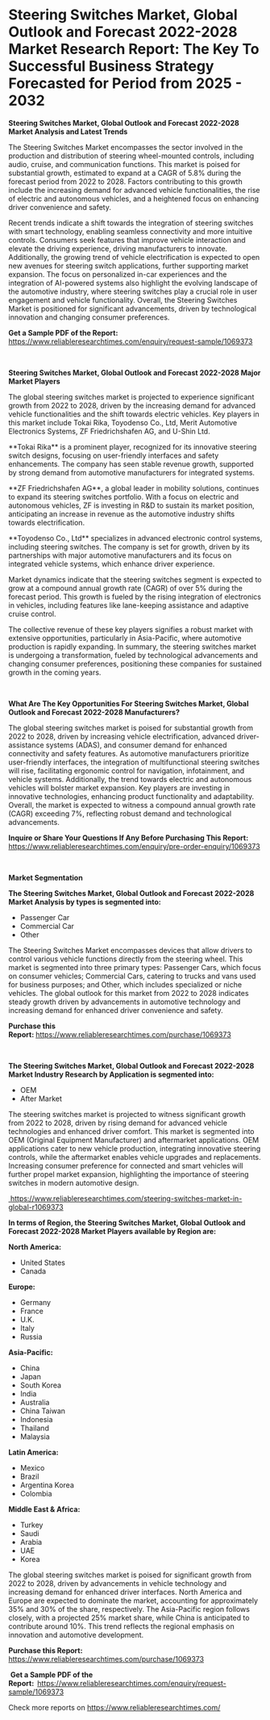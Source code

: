 <p><h1>Steering Switches Market, Global Outlook and Forecast 2022-2028 Market Research Report: The Key To Successful Business Strategy Forecasted for Period from 2025 - 2032</h1></p><p><strong>Steering Switches Market, Global Outlook and Forecast 2022-2028 Market Analysis and Latest Trends</strong></p>
<p><p>The Steering Switches Market encompasses the sector involved in the production and distribution of steering wheel-mounted controls, including audio, cruise, and communication functions. This market is poised for substantial growth, estimated to expand at a CAGR of 5.8% during the forecast period from 2022 to 2028. Factors contributing to this growth include the increasing demand for advanced vehicle functionalities, the rise of electric and autonomous vehicles, and a heightened focus on enhancing driver convenience and safety.</p><p>Recent trends indicate a shift towards the integration of steering switches with smart technology, enabling seamless connectivity and more intuitive controls. Consumers seek features that improve vehicle interaction and elevate the driving experience, driving manufacturers to innovate. Additionally, the growing trend of vehicle electrification is expected to open new avenues for steering switch applications, further supporting market expansion. The focus on personalized in-car experiences and the integration of AI-powered systems also highlight the evolving landscape of the automotive industry, where steering switches play a crucial role in user engagement and vehicle functionality. Overall, the Steering Switches Market is positioned for significant advancements, driven by technological innovation and changing consumer preferences.</p></p>
<p><strong>Get a Sample PDF of the Report:&nbsp;</strong> <a href="https://www.reliableresearchtimes.com/enquiry/request-sample/1069373?utm_campaign=3187&utm_medium=2&utm_source=Github&utm_content=ia&utm_term=21032025&utm_id=steering-switches-market-global-outlook-and-forecast-2022-2028">https://www.reliableresearchtimes.com/enquiry/request-sample/1069373</a></p>
<p>&nbsp;</p>
<p><strong>Steering Switches Market, Global Outlook and Forecast 2022-2028 Major Market Players</strong></p>
<p><p>The global steering switches market is projected to experience significant growth from 2022 to 2028, driven by the increasing demand for advanced vehicle functionalities and the shift towards electric vehicles. Key players in this market include Tokai Rika, Toyodenso Co., Ltd, Merit Automotive Electronics Systems, ZF Friedrichshafen AG, and U-Shin Ltd.</p><p>**Tokai Rika** is a prominent player, recognized for its innovative steering switch designs, focusing on user-friendly interfaces and safety enhancements. The company has seen stable revenue growth, supported by strong demand from automotive manufacturers for integrated systems.</p><p>**ZF Friedrichshafen AG**, a global leader in mobility solutions, continues to expand its steering switches portfolio. With a focus on electric and autonomous vehicles, ZF is investing in R&D to sustain its market position, anticipating an increase in revenue as the automotive industry shifts towards electrification.</p><p>**Toyodenso Co., Ltd** specializes in advanced electronic control systems, including steering switches. The company is set for growth, driven by its partnerships with major automotive manufacturers and its focus on integrated vehicle systems, which enhance driver experience.</p><p>Market dynamics indicate that the steering switches segment is expected to grow at a compound annual growth rate (CAGR) of over 5% during the forecast period. This growth is fueled by the rising integration of electronics in vehicles, including features like lane-keeping assistance and adaptive cruise control.</p><p>The collective revenue of these key players signifies a robust market with extensive opportunities, particularly in Asia-Pacific, where automotive production is rapidly expanding. In summary, the steering switches market is undergoing a transformation, fueled by technological advancements and changing consumer preferences, positioning these companies for sustained growth in the coming years.</p></p>
<p>&nbsp;</p>
<p><strong>What Are The Key Opportunities For Steering Switches Market, Global Outlook and Forecast 2022-2028 Manufacturers?</strong></p>
<p><p>The global steering switches market is poised for substantial growth from 2022 to 2028, driven by increasing vehicle electrification, advanced driver-assistance systems (ADAS), and consumer demand for enhanced connectivity and safety features. As automotive manufacturers prioritize user-friendly interfaces, the integration of multifunctional steering switches will rise, facilitating ergonomic control for navigation, infotainment, and vehicle systems. Additionally, the trend towards electric and autonomous vehicles will bolster market expansion. Key players are investing in innovative technologies, enhancing product functionality and adaptability. Overall, the market is expected to witness a compound annual growth rate (CAGR) exceeding 7%, reflecting robust demand and technological advancements.</p></p>
<p><strong>Inquire or Share Your Questions If Any Before Purchasing This Report:</strong> <a href="https://www.reliableresearchtimes.com/enquiry/pre-order-enquiry/1069373?utm_campaign=3187&utm_medium=2&utm_source=Github&utm_content=ia&utm_term=21032025&utm_id=steering-switches-market-global-outlook-and-forecast-2022-2028">https://www.reliableresearchtimes.com/enquiry/pre-order-enquiry/1069373</a></p>
<p>&nbsp;</p>
<p><strong>Market Segmentation</strong></p>
<p><strong>The Steering Switches Market, Global Outlook and Forecast 2022-2028 Market Analysis by types is segmented into:</strong></p>
<p><ul><li>Passenger Car</li><li>Commercial Car</li><li>Other</li></ul></p>
<p><p>The Steering Switches Market encompasses devices that allow drivers to control various vehicle functions directly from the steering wheel. This market is segmented into three primary types: Passenger Cars, which focus on consumer vehicles; Commercial Cars, catering to trucks and vans used for business purposes; and Other, which includes specialized or niche vehicles. The global outlook for this market from 2022 to 2028 indicates steady growth driven by advancements in automotive technology and increasing demand for enhanced driver convenience and safety.</p></p>
<p><strong>Purchase this Report:&nbsp;</strong><a href="https://www.reliableresearchtimes.com/purchase/1069373?utm_campaign=3187&utm_medium=2&utm_source=Github&utm_content=ia&utm_term=21032025&utm_id=steering-switches-market-global-outlook-and-forecast-2022-2028">https://www.reliableresearchtimes.com/purchase/1069373</a></p>
<p>&nbsp;</p>
<p><strong>The Steering Switches Market, Global Outlook and Forecast 2022-2028 Market Industry Research by Application is segmented into:</strong></p>
<p><ul><li>OEM</li><li>After Market</li></ul></p>
<p><p>The steering switches market is projected to witness significant growth from 2022 to 2028, driven by rising demand for advanced vehicle technologies and enhanced driver comfort. This market is segmented into OEM (Original Equipment Manufacturer) and aftermarket applications. OEM applications cater to new vehicle production, integrating innovative steering controls, while the aftermarket enables vehicle upgrades and replacements. Increasing consumer preference for connected and smart vehicles will further propel market expansion, highlighting the importance of steering switches in modern automotive design.</p></p>
<p><a href="https://www.reliableresearchtimes.com/steering-switches-market-in-global-r1069373?utm_campaign=3187&utm_medium=2&utm_source=Github&utm_content=ia&utm_term=21032025&utm_id=steering-switches-market-global-outlook-and-forecast-2022-2028">&nbsp;https://www.reliableresearchtimes.com/steering-switches-market-in-global-r1069373</a></p>
<p><strong>In terms of Region, the Steering Switches Market, Global Outlook and Forecast 2022-2028 Market Players available by Region are:</strong></p>
<p>
    <p> <strong> North America: </strong>
        <ul>
            <li>United States</li>
            <li>Canada</li>
        </ul>
        </p> 
    <p> <strong> Europe: </strong>
        <ul>
            <li>Germany</li>
            <li>France</li>
            <li>U.K.</li>
            <li>Italy</li>
            <li>Russia</li>
        </ul>
        </p> 
    <p> <strong> Asia-Pacific: </strong>
        <ul>
            <li>China</li>
            <li>Japan</li>
            <li>South Korea</li>
            <li>India</li>
            <li>Australia</li>
            <li>China Taiwan</li>
            <li>Indonesia</li>
            <li>Thailand</li>
            <li>Malaysia</li>
        </ul>
        </p> 
    <p> <strong> Latin America: </strong>
        <ul>
            <li>Mexico</li>
            <li>Brazil</li>
            <li>Argentina Korea</li>
            <li>Colombia</li>
        </ul>
        </p> 
    <p> <strong> Middle East & Africa: </strong>
        <ul>
            <li>Turkey</li>
            <li>Saudi</li>
            <li>Arabia</li>
            <li>UAE</li>
            <li>Korea</li>
        </ul>
    </p>
    </p>
<p><p>The global steering switches market is poised for significant growth from 2022 to 2028, driven by advancements in vehicle technology and increasing demand for enhanced driver interfaces. North America and Europe are expected to dominate the market, accounting for approximately 35% and 30% of the share, respectively. The Asia-Pacific region follows closely, with a projected 25% market share, while China is anticipated to contribute around 10%. This trend reflects the regional emphasis on innovation and automotive development.</p></p>
<p><strong>Purchase this Report: </strong><a href="https://www.reliableresearchtimes.com/purchase/1069373?utm_campaign=3187&utm_medium=2&utm_source=Github&utm_content=ia&utm_term=21032025&utm_id=steering-switches-market-global-outlook-and-forecast-2022-2028">https://www.reliableresearchtimes.com/purchase/1069373</a></p>
<p>&nbsp;<strong>Get a Sample PDF of the Report:&nbsp;&nbsp;</strong><a href="https://www.reliableresearchtimes.com/enquiry/request-sample/1069373?utm_campaign=3187&utm_medium=2&utm_source=Github&utm_content=ia&utm_term=21032025&utm_id=steering-switches-market-global-outlook-and-forecast-2022-2028">https://www.reliableresearchtimes.com/enquiry/request-sample/1069373</a></p>
<p><strong></strong></p>
<p>Check more reports on <a href="https://www.reliableresearchtimes.com/?utm_campaign=3187&utm_medium=2&utm_source=Github&utm_content=ia&utm_term=21032025&utm_id=steering-switches-market-global-outlook-and-forecast-2022-2028">https://www.reliableresearchtimes.com/</a></p>